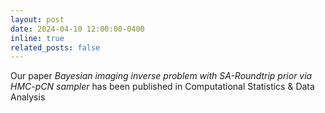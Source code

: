 ```yaml
---
layout: post
date: 2024-04-10 12:00:00-0400
inline: true
related_posts: false
---
```


Our paper <em>Bayesian imaging inverse problem with SA-Roundtrip prior via HMC-pCN sampler</em> has been published in Computational Statistics & Data Analysis
